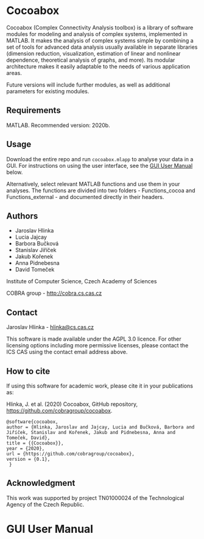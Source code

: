 # Cocoabox

Cocoabox (Complex Connectivity Analysis toolbox) is a library of software modules for modeling and analysis of complex systems, implemented in MATLAB. It makes the analysis of complex systems simple by combining a set of tools for advanced data analysis usually available in separate libraries (dimension reduction, visualization, estimation of linear and nonlinear dependence, theoretical analysis of graphs, and more). Its modular architecture makes it easily adaptable to the needs of various application areas. 

Future versions will include further modules, as well as additional parameters for existing modules.

## Requirements
MATLAB. Recommended version: 2020b.

## Usage
Download the entire repo and run `cocoabox.mlapp` to analyse your data in a GUI. For instructions on using the user interface, see the [GUI User Manual](https://github.com/cobragroup/cocoabox#gui-user-manual) below.

Alternatively, select relevant MATLAB functions and use them in your analyses. The functions are divided into two folders - Functions_cocoa and Functions_external - and documented directly in their headers. 

## Authors 
- Jaroslav Hlinka
- Lucia Jajcay
- Barbora Bučková
- Stanislav Jiříček
- Jakub Kořenek
- Anna Pidnebesna
- David Tomeček

Institute of Computer Science, Czech Academy of Sciences

COBRA group - http://cobra.cs.cas.cz 

## Contact
Jaroslav Hlinka - hlinka@cs.cas.cz

This software is made available under the AGPL 3.0 licence. For other licensing options including more permissive licenses, please contact the ICS CAS using the contact email address above.

## How to cite
If using this software for academic work, please cite it in your publications as:

Hlinka, J. et al. (2020) Cocoabox, GitHub repository, https://github.com/cobragroup/cocoabox.

```
@software{cocoabox, 
author = {Hlinka, Jaroslav and Jajcay, Lucia and Bučková, Barbora and Jiříček, Stanislav and Kořenek, Jakub and Pidnebesna, Anna and Tomeček, David}, 
title = {{Cocoabox}}, 
year = {2020}, 
url = {https://github.com/cobragroup/cocoabox},
version = {0.1}, 
 }
```

## Acknowledgment
This work was supported by project TN01000024 of the Technological Agency of the Czech Republic.


# GUI User Manual
